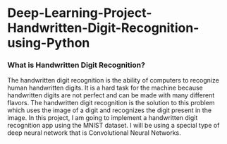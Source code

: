 # Deep-Learning-Project-Handwritten-Digit-Recognition-using-Python
### What is Handwritten Digit Recognition?
The handwritten digit recognition is the ability of computers to recognize human handwritten digits. It is a hard task for the machine because handwritten digits are not perfect and can be made with many different flavors. The handwritten digit recognition is the solution to this problem which uses the image of a digit and recognizes the digit present in the image.
In this project, I am going to implement a handwritten digit recognition app using the MNIST dataset. I will be using a special type of deep neural network that is Convolutional Neural Networks.
